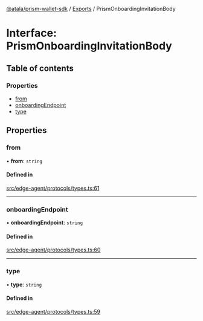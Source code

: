 [@atala/prism-wallet-sdk](../README.md) / [Exports](../modules.md) / PrismOnboardingInvitationBody

# Interface: PrismOnboardingInvitationBody

## Table of contents

### Properties

- [from](PrismOnboardingInvitationBody.md#from)
- [onboardingEndpoint](PrismOnboardingInvitationBody.md#onboardingendpoint)
- [type](PrismOnboardingInvitationBody.md#type)

## Properties

### from

• **from**: `string`

#### Defined in

[src/edge-agent/protocols/types.ts:61](https://github.com/hyperledger/identus-edge-agent-sdk-ts/blob/3c504bead94c87cd52de807c230d8a674846dce5/src/edge-agent/protocols/types.ts#L61)

___

### onboardingEndpoint

• **onboardingEndpoint**: `string`

#### Defined in

[src/edge-agent/protocols/types.ts:60](https://github.com/hyperledger/identus-edge-agent-sdk-ts/blob/3c504bead94c87cd52de807c230d8a674846dce5/src/edge-agent/protocols/types.ts#L60)

___

### type

• **type**: `string`

#### Defined in

[src/edge-agent/protocols/types.ts:59](https://github.com/hyperledger/identus-edge-agent-sdk-ts/blob/3c504bead94c87cd52de807c230d8a674846dce5/src/edge-agent/protocols/types.ts#L59)
